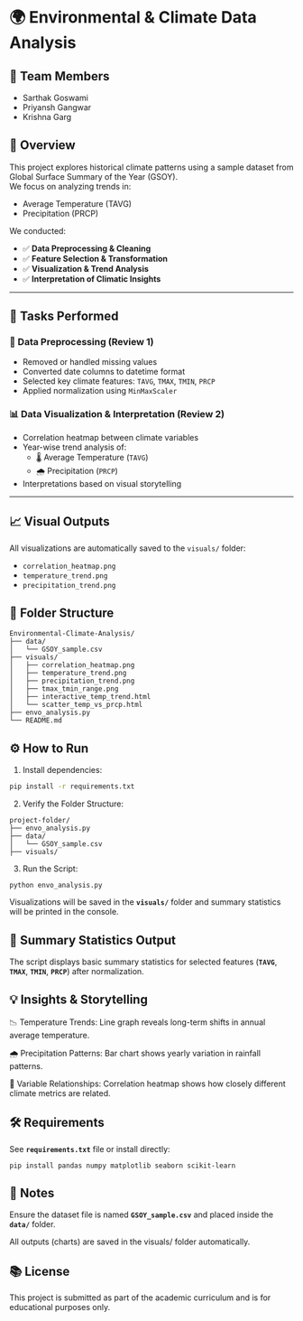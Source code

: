 # 🌍 Environmental & Climate Data Analysis

## 👥 Team Members
- Sarthak Goswami  
- Priyansh Gangwar  
- Krishna Garg

## 📌 Overview
This project explores historical climate patterns using a sample dataset from Global Surface Summary of the Year (GSOY).  
We focus on analyzing trends in:
- Average Temperature (TAVG)
- Precipitation (PRCP)

We conducted:
- ✅ **Data Preprocessing & Cleaning**  
- ✅ **Feature Selection & Transformation**  
- ✅ **Visualization & Trend Analysis**  
- ✅ **Interpretation of Climatic Insights**

---

## 🧹 Tasks Performed

### 📁 Data Preprocessing (Review 1)
- Removed or handled missing values
- Converted date columns to datetime format
- Selected key climate features: `TAVG`, `TMAX`, `TMIN`, `PRCP`
- Applied normalization using `MinMaxScaler`

### 📊 Data Visualization & Interpretation (Review 2)
- Correlation heatmap between climate variables
- Year-wise trend analysis of:
  - 🌡️ Average Temperature (`TAVG`)
  - 🌧️ Precipitation (`PRCP`)
- Interpretations based on visual storytelling

---

## 📈 Visual Outputs
All visualizations are automatically saved to the `visuals/` folder:
- `correlation_heatmap.png`  
- `temperature_trend.png`  
- `precipitation_trend.png`  

## 📁 Folder Structure
```
Environmental-Climate-Analysis/
├── data/
│   └── GSOY_sample.csv
├── visuals/
│   ├── correlation_heatmap.png
│   ├── temperature_trend.png
│   ├── precipitation_trend.png
│   ├── tmax_tmin_range.png
│   ├── interactive_temp_trend.html
│   └── scatter_temp_vs_prcp.html
├── envo_analysis.py
└── README.md
```


## ⚙️ How to Run
1. Install dependencies:
```bash
pip install -r requirements.txt
```

2. Verify the Folder Structure:
```
project-folder/
├── envo_analysis.py
├── data/
│   └── GSOY_sample.csv
├── visuals/
```

3. Run the Script:
```
python envo_analysis.py
```

Visualizations will be saved in the **`visuals/`** folder and summary statistics will be printed in the console.


## 🧠 Summary Statistics Output
The script displays basic summary statistics for selected features (**`TAVG`**, **`TMAX`**, **`TMIN`**, **`PRCP`**) after normalization.


## 💡 Insights & Storytelling
📉 Temperature Trends: Line graph reveals long-term shifts in annual average temperature.

🌧️ Precipitation Patterns: Bar chart shows yearly variation in rainfall patterns.

🔗 Variable Relationships: Correlation heatmap shows how closely different climate metrics are related.




## 🛠️ Requirements
See **`requirements.txt`** file or install directly:
```
pip install pandas numpy matplotlib seaborn scikit-learn
```


## 📌 Notes
Ensure the dataset file is named **`GSOY_sample.csv`** and placed inside the **`data/`** folder.

All outputs (charts) are saved in the visuals/ folder automatically.


## 📚 License
This project is submitted as part of the academic curriculum and is for educational purposes only.
